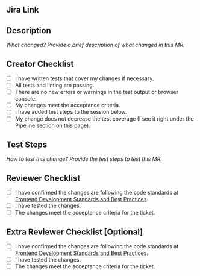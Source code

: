 ## Jira Link

## Description

_What changed? Provide a brief description of what changed in this MR._

## Creator Checklist

- [ ] I have written tests that cover my changes if necessary.
- [ ] All tests and linting are passing.
- [ ] There are no new errors or warnings in the test output or browser console.
- [ ] My changes meet the acceptance criteria.
- [ ] I have added test steps to the session below.
- [ ] My change does not decrease the test coverage (I see it right under the Pipeline section on this page).

## Test Steps

_How to test this change? Provide the test steps to test this MR._

## Reviewer Checklist

- [ ] I have confirmed the changes are following the code standards at [Frontend Development Standards and Best Practices]().
- [ ] I have tested the changes.
- [ ] The changes meet the acceptance criteria for the ticket.

## Extra Reviewer Checklist [Optional]

- [ ] I have confirmed the changes are following the code standards at [Frontend Development Standards and Best Practices]().
- [ ] I have tested the changes.
- [ ] The changes meet the acceptance criteria for the ticket.
